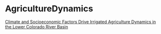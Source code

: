# AgricultureDynamics

[Climate and Socioeconomic Factors Drive Irrigated Agriculture Dynamics in the Lower Colorado River Basin](https://doi.org/10.3390/rs13091659)


